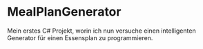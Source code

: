 # MealPlanGenerator
 Mein erstes C# Projekt, worin ich nun versuche einen intelligenten Generator für einen Essensplan zu programmieren.

